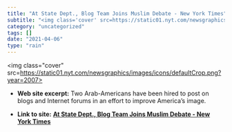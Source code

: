 ```yaml
---
title: "At State Dept., Blog Team Joins Muslim Debate - New York Times"
subtitle: "<img class='cover' src=https://static01.nyt.com/newsgraphics/images/icons/defaultCrop.png?year=2007>"
category: "uncategorized"
tags: []
date: "2021-04-06"
type: "rain"
---
```

<img class="cover" src=https://static01.nyt.com/newsgraphics/images/icons/defaultCrop.png?year=2007>



* **Web site excerpt:** Two Arab-Americans have been hired to post on blogs and Internet forums in an effort to improve America’s image.

* **Link to site:** **[At State Dept., Blog Team Joins Muslim Debate - New York Times](http://www.nytimes.com/2007/09/22/washington/22bloggers.html?_r=1&oref=slogin&ref=us)**